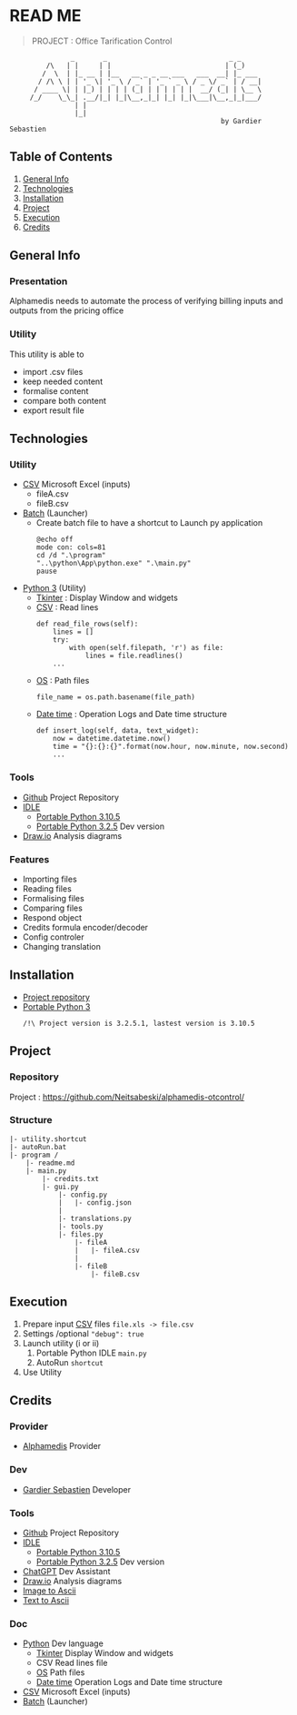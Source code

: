 # READ ME
> PROJECT : Office Tarification Control

                   _       _                              _ _     
             /\   | |     | |                            | (_)    
            /  \  | |_ __ | |__   __ _ _ __ ___   ___  __| |_ ___ 
           / /\ \ | | '_ \| '_ \ / _` | '_ ` _ \ / _ \/ _` | / __|
          / ____ \| | |_) | | | | (_| | | | | | |  __/ (_| | \__ \
         /_/    \_\_| .__/|_| |_|\__,_|_| |_| |_|\___|\__,_|_|___/
                    | |                                           
                    |_|
                                                        by Gardier Sebastien

## Table of Contents
1. [General Info](#general-info)
2. [Technologies](#technologies)
3. [Installation](#installation)
4. [Project](#project)
5. [Execution](#execution)
6. [Credits](#credits)

## General Info

### Presentation

Alphamedis needs to automate the process of verifying billing inputs and outputs from the pricing office

### Utility

This utility is able to
- import .csv files
- keep needed content
- formalise content
- compare both content
- export result file

## Technologies

### Utility

* [CSV](https://support.microsoft.com/en-us/office/import-or-export-text-txt-or-csv-files-5250ac4c-663c-47ce-937b-339e391393ba)
    Microsoft Excel (inputs)
    * fileA.csv
    * fileB.csv
* [Batch](https://www.tutorialspoint.com/batch_script/index.html)
    (Launcher)
    * Create batch file to have a shortcut to Launch py application
        ```
        @echo off
        mode con: cols=81
        cd /d ".\program"
        "..\python\App\python.exe" ".\main.py"
        pause
        ```
* [Python 3](https://docs.python.org/3/)
    (Utility)
    * [Tkinter](https://docs.python.org/3/library/tkinter.html) 
        : Display Window and widgets
    * [CSV]('')
        : Read lines
        ```
        def read_file_rows(self):
            lines = []
            try:
                with open(self.filepath, 'r') as file:
                    lines = file.readlines()
            ...
        ```
    * [OS](https://docs.python.org/3/library/os.html)
        : Path files
        ```
        file_name = os.path.basename(file_path)
        ```
    * [Date time](https://docs.python.org/3/library/datetime.html)
        : Operation Logs and Date time structure
        ```
        def insert_log(self, data, text_widget):
            now = datetime.datetime.now()
            time = "{}:{}:{}".format(now.hour, now.minute, now.second)
            ...
        ```


### Tools

* [Github](https://github.com/Neitsabeski/alphamedis-otcontrol/) Project Repository
* [IDLE](https://portablepython.com/)
    * [Portable Python 3.10.5](https://sourceforge.net/projects/portable-python/files/Portable%20Python%203.10/)
    * [Portable Python 3.2.5](https://portablepython.com/) Dev version
* [Draw.io](https://app.diagrams.net/) Analysis diagrams

### Features

* Importing files
* Reading files
* Formalising files
* Comparing files
* Respond object
* Credits formula encoder/decoder
* Config controler
* Changing translation

## Installation

* [Project repository](https://github.com/Neitsabeski/alphamedis-otcontrol/)
* [Portable Python 3](https://portablepython.com/3.2.5.1/)
    ```
    /!\ Project version is 3.2.5.1, lastest version is 3.10.5
    ```


## Project

### Repository

Project : https://github.com/Neitsabeski/alphamedis-otcontrol/

### Structure

```
|- utility.shortcut
|- autoRun.bat
|- program /
    |- readme.md
    |- main.py
        |- credits.txt
        |- gui.py
            |- config.py
            |   |- config.json
            |
            |- translations.py
            |- tools.py
            |- files.py
                |- fileA
                |   |- fileA.csv
                |
                |- fileB
                    |- fileB.csv
```


## Execution

1. Prepare input [CSV](https://support.microsoft.com/en-us/office/import-or-export-text-txt-or-csv-files-5250ac4c-663c-47ce-937b-339e391393ba) files `file.xls -> file.csv`
2. Settings /optional `"debug": true`
3. Launch utility (i or ii)
    1. Portable Python IDLE `main.py`
    2. AutoRun `shortcut`
4. Use Utility

## Credits

### Provider
* [Alphamedis](https://alphamedis.be/) Provider

### Dev
* [Gardier Sebastien](https://github.com/Neitsabeski/alphamedis-otcontrol) Developer

### Tools
* [Github](https://github.com/Neitsabeski/alphamedis-otcontrol/) Project Repository
* [IDLE](https://portablepython.com/)
    * [Portable Python 3.10.5](https://sourceforge.net/projects/portable-python/files/Portable%20Python%203.10/)
    * [Portable Python 3.2.5](https://portablepython.com/) Dev version
* [ChatGPT](https://chat.openai.com/) Dev Assistant
* [Draw.io](https://app.diagrams.net/) Analysis diagrams
* [Image to Ascii](https://www.asciiart.eu/image-to-ascii)
* [Text to Ascii](https://patorjk.com/software/taag/#p=display&f=Graffiti&t=Type%20Something%20)

### Doc
* [Python](https://docs.python.org/3/) Dev language
    * [Tkinter](https://docs.python.org/3/library/tkinter.html) 
        Display Window and widgets
    * CSV
        Read lines file
    * [OS](https://docs.python.org/3/library/os.html)
        Path files
    * [Date time](https://docs.python.org/3/library/datetime.html)
        Operation Logs and Date time structure
* [CSV](https://support.microsoft.com/en-us/office/import-or-export-text-txt-or-csv-files-5250ac4c-663c-47ce-937b-339e391393ba)
    Microsoft Excel (inputs)
* [Batch](https://www.tutorialspoint.com/batch_script/index.html)
    (Launcher)